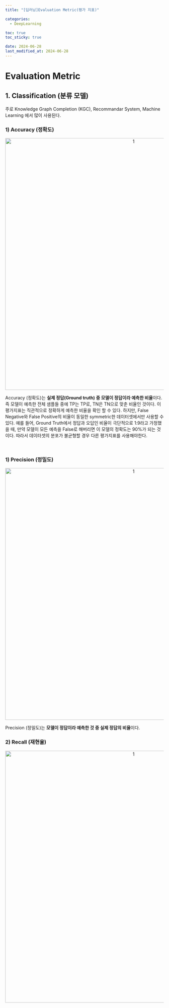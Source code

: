 ```yaml
---
title: "[딥러닝]Evaluation Metric(평가 지표)"

categories: 
  - DeepLearning

toc: true
toc_sticky: true

date: 2024-06-28
last_modified_at: 2024-06-28
---
```


# Evaluation Metric

## 1. Classification (분류 모델)

주로 Knowledge Graph Completion (KGC), Recommandar System, Machine Learning 에서 많이 사용된다.

### 1) Accuracy (정확도)
<p align="center">
<img width="800" alt="1" src="https://github.com/meaningful96/Blogging/assets/111734605/a6d237e8-7fec-41bd-b9f6-38ccff3babd5">
</p>

Accuracy (정확도)는 **실제 정답(Ground truth) 중 모델이 정답이라 예측한 비율**이다. 즉 모델이 예측한 전체 샘플들 중에 TP는 TP로, TN은 TN으로 맞춘 비율인 것이다. 이 평가지표는 직관적으로 정확하게 예측한 비율을 확인 할 수 있다. 하지만, False Negative와 False Positive의 비율이 동일한 symmetric한 데이터셋에서만 사용할 수 있다. 예를 들어, Ground Truth에서 정답과 오답인 비율이 극단적으로 1:9라고 가정했을 때, 만약 모델이 모든 예측을 False로 해버리면 이 모델의 정확도는 90%가 되는 것이다. 따라서 데이터셋의 분포가 불균형할 경우 다른 평가지표를 사용해야한다.

<br/>

### 1) Precision (정밀도)
<p align="center">
<img width="800" alt="1" src="https://github.com/meaningful96/Blogging/assets/111734605/2e52b60f-ab58-4d65-8e08-b10cc6718b65">
</p>

Precision (정밀도)는 **모델이 정답이라 예측한 것 중 실제 정답의 비율**이다. 
<br/>


### 2) Recall (재현율)
<p align="center">
<img width="800" alt="1" src="https://github.com/meaningful96/Blogging/assets/111734605/c2613c66-e54f-41e5-9e33-7c80c4937a41">
</p>


<br/>
